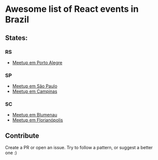 # Awesome list of React events in Brazil

## States:
### RS
- [Meetup em Porto Alegre](https://www.meetup.com/React-Porto-Alegre/)

### SP
- [Meetup em São Paulo](https://www.meetup.com/ReactJS-SP/)
- [Meetup em Campinas](https://www.meetup.com/React-Campinas/)

### SC

- [Meetup em Blumenau](https://www.meetup.com/React-Blumenau/)
- [Meetup em Florianópolis](http://www.meetup.com/ReactJS-Floripa/)

## Contribute
Create a PR or open an issue.
Try to follow a pattern, or suggest a better one :)
